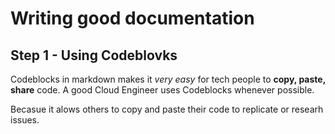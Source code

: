 # Writing good documentation

## Step 1 - Using Codeblovks

Codeblocks in markdown makes it *very easy* for tech people to **copy, paste, share** code. A good Cloud Engineer uses Codeblocks whenever possible.

Becasue it alows others to copy and paste their code to replicate or researh issues. 
